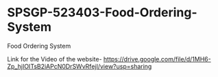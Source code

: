 # SPSGP-523403-Food-Ordering-System
Food Ordering System

Link for the Video of the website- https://drive.google.com/file/d/1MH6-Zp_hjIOITsB2iAPcN0DrSWvRfejI/view?usp=sharing

